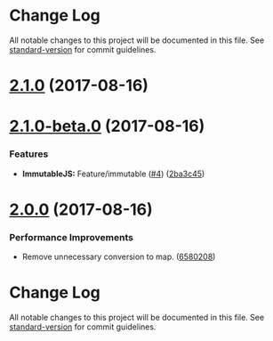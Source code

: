 # Change Log

All notable changes to this project will be documented in this file. See [standard-version](https://github.com/conventional-changelog/standard-version) for commit guidelines.

<a name="2.1.0"></a>
# [2.1.0](https://github.com/ssilve1989/redux-session-manager-middleware/compare/v2.1.0-beta.0...v2.1.0) (2017-08-16)



<a name="2.1.0-beta.0"></a>
# [2.1.0-beta.0](https://github.com/ssilve1989/redux-session-manager-middleware/compare/v2.0.0...v2.1.0-beta.0) (2017-08-16)


### Features

* **ImmutableJS:** Feature/immutable ([#4](https://github.com/ssilve1989/redux-session-manager-middleware/issues/4)) ([2ba3c45](https://github.com/ssilve1989/redux-session-manager-middleware/commit/2ba3c45))



<a name="2.0.0"></a>
# [2.0.0](https://github.com/ssilve1989/redux-session-manager-middleware/compare/v1.0.1...v2.0.0) (2017-08-16)


### Performance Improvements

* Remove unnecessary conversion to map. ([6580208](https://github.com/ssilve1989/redux-session-manager-middleware/commit/6580208))



# Change Log

All notable changes to this project will be documented in this file. See [standard-version](https://github.com/conventional-changelog/standard-version) for commit guidelines.

